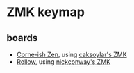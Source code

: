 # ZMK keymap

## boards

- [Corne-ish Zen](https://lowprokb.ca/products/corne-ish-zen), using [caksoylar's ZMK](https://github.com/caksoylar/zmk)
- [Rollow](https://www.barbellboards.com/product/rollow), using [nickconway's ZMK](https://github.com/nickconway/zmk)
